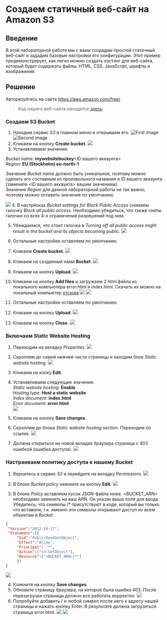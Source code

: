 # Создаем статичный веб-сайт на Amazon S3

## Введение
В этой лабораторной работе мы с вами создадим простой статичный веб-сайт и зададим базовые настройки его конфигурации. Этот пример продемонстрирует,  как легко можно создать хостинг для веб-сайта, который будет содержать файлы: HTML, CSS, JavaScript, шрифты и изображения.

## Решение
Авторизуйтесь на сайте https://aws.amazon.com/free/.
> Код нашего веб-сайта находится [здесь](https://github.com/LakshinEdgar/dl).

### Создаем S3 Bucket 
1. Находим сервис _S3_ в главном меню и открываем его.
![First image](./images/1.png)
![Second image](./images/2.png)
2. Кликаем на кнопку **Create bucket**.
![](https://github.com/LakshinEdgar/dl/blob/main/images/3.png)
3. Устанавливаем значения:

_Bucket name_: **mywebsitebuckey**<ID вашего аккаунта>  
_Region_: **EU (Stockholm) eu-north-1**

Значение _Bucket name_ должно быть уникальное, поэтому можно сделать его составным из произвольного названия и ID вашего аккаунта (замените <ID вашего аккаунта> вашим значением).  
Значение _Region_ для данной лабораторной работы не так важно, поэтому можно оставить значение по умолчанию.

![](https://github.com/LakshinEdgar/dl/blob/main/images/5.png)
4. В настрйоках _Bucket settings for Block Public Access_ снимаем галочку _Block all public access_.
Необходимо убедиться, что также сняты галочки со всех 4-х ограничений разрешений под ним.

5. Убеждаемся, что стоит галочка в _Turning off all public access might result in the bucket and its objects becoming public_.
![](https://github.com/LakshinEdgar/dl/blob/main/images/6.png)

6. Остальные настройки оставляем по умолчанию.

7. Кликаем  **Create bucket**.
![](https://github.com/LakshinEdgar/dl/blob/main/images/7.png)

8. Кликаем на созданный нами __Bucket__.
![](https://github.com/LakshinEdgar/dl/blob/main/images/8.png)

9. Кликаем на кнопку **Upload**.
![](https://github.com/LakshinEdgar/dl/blob/main/images/9.png)

10. Кликаем на кнопку **Add files** и загружаем 2 html файла из локального компьютера error.html и index.html.
Скачать их можно на локальный компьютер [отсюда](https://github.com/LakshinEdgar/dl)
![](https://github.com/LakshinEdgar/dl/blob/main/images/10.png)
![](https://github.com/LakshinEdgar/dl/blob/main/images/11.png)

11. Остальные настройки оставляем по умолчанию.
12. Кликаем на кнопку **Upload**.
![](https://github.com/LakshinEdgar/dl/blob/main/images/12.png)

13. Кликаем на кнопку **Close**.
![](https://github.com/LakshinEdgar/dl/blob/main/images/14.png)


### Включаем Static Website Hosting
1. Переходим на вкладку _Properties_.
![](https://github.com/LakshinEdgar/dl/blob/main/images/16.png)

2. Скроллим до самой нижней части страницы и находим блок _Static website hosting_.
![](https://github.com/LakshinEdgar/dl/blob/main/images/17.png)

3. Кликаем на копку **Edit**.

4. Устанавливаем следующие значения:  
_Static website hosting_: **Enable**  
_Hosting type_: **Host a static website**  
_Index document_: **index.html**  
_Error document_: **error.html**  
![](https://github.com/LakshinEdgar/dl/blob/main/images/18.png)

5. Кликаем на кнопку **Save changes**.
6. Скроллим до блока _Static website hosting section_. Переходим по ссылке.
![](https://github.com/LakshinEdgar/dl/blob/main/images/19.png)

7. Должна открыться на новой вкладке браузера страница с 403 ошибкой (ошибка доступа).
![](https://github.com/LakshinEdgar/dl/blob/main/images/20.png)

### Настраиваем политику доступа к нашему Bucket
1. Вернитесь в сервис _S3_ и перейдите на вкладку _Permissions_.
![](https://github.com/LakshinEdgar/dl/blob/main/images/21.png)

2. В блоке _Bucket policy_ нажмите на кнопку **Edit**.
![](https://github.com/LakshinEdgar/dl/blob/main/images/22.png)

3. В блоке _Policy_ вставляем кусок JSON-файла ниже. <BUCKET_ARN> необходимо заменить на ваш ARN. Он указан выше поля для ввода.
Убедитесь, что символы /* присутствуют в коде, который вы только что вставили, т.к. именно эти символы открывают доступ ко всем объектам в _Bucket_.
```json
{
 "Version":"2012-10-17",
 "Statement":[{ 
     "Sid":"PublicReadGetObject", 
     "Effect":"Allow", 
     "Principal": "*", 
     "Action":["s3:GetObject"], 
     "Resource":["<BUCKET_ARN>/*"] 
     }] 
}
```
![](https://github.com/LakshinEdgar/dl/blob/main/images/23.png)

4. Кликните на кнопку **Save changes**.
5. Обновите страницу браузера, на которой была ошибка 403. После перезагрузки страницы должно все работать корректно.
![](https://github.com/LakshinEdgar/dl/blob/main/images/24.png)
6. Попробуйте добавить / и любой символ после него к адресу нашей страницы и нажать кнопку Enter. В результате должна загрузиться страница error.html.
![](https://github.com/LakshinEdgar/dl/blob/main/images/25.png)
![](https://github.com/LakshinEdgar/dl/blob/main/images/26.png)

